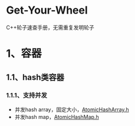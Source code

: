 # Get-Your-Wheel
C++轮子速查手册，无需重复发明轮子

# 1、容器
## 1.1、hash类容器
### 1.1.1、支持并发 
* 并发hash array，固定大小，[AtomicHashArray.h](https://github.com/facebook/folly/blob/main/folly/AtomicHashArray.h)
* 并发hash map，[AtomicHashMap.h](https://github.com/facebook/folly/blob/main/folly/AtomicHashMap.h)
